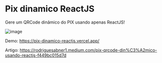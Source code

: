 # Pix dinamico ReactJS

Gere um QRCode dinâmico do PIX usando apenas ReactJS!


![image](https://user-images.githubusercontent.com/40338524/215216730-44747922-f7c9-4f89-8dd7-5aef5bc2d579.png)

Demo:
https://pix-dinamico-reactjs.vercel.app/

Artigo:
https://rodriguesabner1.medium.com/pix-qrcode-din%C3%A2mico-usando-reactjs-f449bc015d7d
